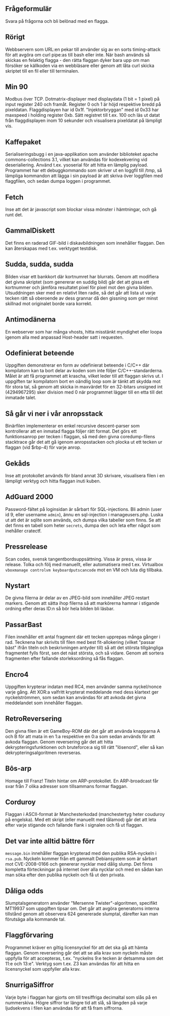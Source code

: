 ## Frågeformulär
Svara på frågorna och bli belönad med en flagga.

## Rörigt
Webbservern som URL:en pekar till använder sig av en sorts timing-attack för att avgöra om curl pipe:as till bash eller inte. När bash används så skickas en felaktig flagga - den rätta flaggan dyker bara upp om man försöker se källkoden via en webbläsare eller genom att låta curl skicka skriptet till en fil eller till terminalen.

## Min 90
Modbus över TCP. Dotmatrix-displayer med displaydata (1 bit = 1 pixel) på input register 240 och framåt. Register 0 och 1 är höjd respektive bredd på pixeldatan. Flaggdisplayen har id 0x1f. "Injektorbryggan" med  id 0x33 har maxspeed i holding register 0xb. Sätt registret till t.ex. 100 och läs ut datat från flaggdisplayen inom 10 sekunder och visualisera pixeldatat på lämpligt vis.

## Kaffepaket
Serialiseringsbugg i en java-applikation som använder biblioteket apache commons-collections 3.1, vilket kan användas för kodexekvering vid deserialiering. Använd t.ex. ysoserial för att hitta en lämplig payload. Programmet har ett debuggkommando som skriver ut en loggfil till /tmp, så lämpliga kommandon att lägga i sin payload är att skriva över loggfilen med flaggfilen, och sedan dumpa loggen i programmet.

## Fetch
Inse att det är javascript som blockar vissa mönster i hämtningar, och gå runt det.

## GammalDiskett
Det finns en raderad GIF-bild i diskavbildningen som innehåller flaggan. Den kan återskapas med t.ex. verktyget testdisk.

## Sudda, sudda, sudda
Bilden visar ett bankkort där kortnumret har blurrats. Genom att modifiera det givna skriptet (som genererar en suddig bild) går det att gissa ett kortnummer och jämföra resultatet pixel för pixel mot den givna bilden. Utsuddningen sker med en relativt liten radie, så det går att lista ut varje tecken rätt så oberoende av dess grannar då den gissning som ger minst skillnad mot originalet borde vara korrekt.

## Antimodänerna
En webserver som har många vhosts, hitta misstänkt myndighet eller loopa igenom alla med anpassad Host-header satt i requesten.

## Odefinierat beteende
Uppgiften demonstrerar en form av odefinierat beteende i C/C++ där kompilatorn kan ta bort delar av koden som inte följer C/C++-standarderna. Målet är att få programmet att krascha, vilket leder till att flaggan skrivs ut. I uppgiften tar kompilatorn bort en oändlig loop som är tänkt att skydda mot för stora tal, så genom att skicka in maxvärdet för en 32-bitars unsigned int (4294967295) sker division med 0 när programmet lägger till en etta till det inmatade talet.

## Så går vi ner i vår anropsstack
Binärfilen implementerar en enkel recursive descent-parser som kontrollerar att en inmatad flagga följer rätt format. Det görs ett funktionsanrop per tecken i flaggan, så med den givna coredump-filens stacktrace går det att gå igenom anropsstacken och plocka ut ett tecken ur flaggan (vid $rbp-4) för varje anrop.

## Gekåds
Inse att protokollet används för bland annat 3D skrivare, visualisera filen i en lämpligt verktyg och hitta flaggan inuti kuben.

## AdGuard 2000
Password-fältet på loginsidan är sårbart för SQL-injections. Bli admin (user id 9, eller username `admin`), ännu en sql-injection i manageusers.php. Luska ut att det är sqlite som används, och dumpa vilka tabeller som finns. Se att det finns en tabell som heter `secrets`, dumpa den och leta efter något som inehåller cratectf.

## Pressrelease
Scan codes, svensk tangentbordsuppsättning. Vissa är press, vissa är release. Tolka och följ med manuellt, eller automatisera med t.ex. Virtualbox `vboxmanage controlvm keyboardputscancode` mot en VM och luta dig tillbaka.

## Nystart
De givna filerna är delar av en JPEG-bild som innehåller JPEG restart markers. Genom att sätta ihop filerna så att markörerna hamnar i stigande ordning efter deras ID:n så bör hela bilden bli läsbar.

## PassarBast
Filen innehåller ett antal fragment där ett tecken upprepas många gånger i rad. Tecknena har skrivits till filen med best fit-allokering (vilket "passar bäst" ifrån titeln och beskrivningen antyder till) så att det största tillgängliga fragmentet fylls först, sen det näst största, och så vidare. Genom att sortera fragmenten efter fallande storleksordning så fås flaggan.

## Encro4
Uppgiften krypterar indatan med RC4, men använder samma nyckel/nonce varje gång. Att XOR:a valfritt krypterat meddelande med dess klartext ger nyckelströmmen, som sedan kan användas för att avkoda det givna meddelandet som innehåller flaggan. 

## RetroReversering
Den givna filen är ett GameBoy-ROM där det går att använda knapparna A och B för att mata in en 1:a respektive en 0:a som sedan används för att avkoda flaggan. Genom reversering går det att hitta dekrypteringsfunktionen och bruteforce:a sig till rätt "lösenord", eller så kan dekrypteringsalgoritmen reverseras.

## Bôs-arp
Homage till Franz! Titeln hintar om ARP-protokollet. En ARP-broadcast får svar från 7 olika adresser som tillsammans formar flaggan.

## Corduroy
Flaggan i ASCII-format är Manchesterkodad (manchestertyg heter couduroy på engelska). Med ett skript (eller manuellt med tålamod) går det att leta efter varje stigande och fallande flank i signalen och få ut flaggan.

## Det var inte alltid bättre förr
`message.bin` innehåller flaggan krypterad med den publika RSA-nyckeln i `rsa.pub`. Nyckeln kommer från ett gammalt Debiansystem som är sårbart mot CVE-2008-0166 och genererar nycklar med dålig slump. Det finns kompletta förteckningar på internet över alla nycklar och med en sådan kan man söka efter den publika nyckeln och få ut den privata.

## Dåliga odds
Slumptalsgeneratorn använder "Mersenne Twister"-algoritmen, specifikt MT19937 som uppgiften tipsar om. Det går att avgöra generatorns interna tillstånd genom att observera 624 genererade slumptal, därefter kan man förutsäga alla kommande tal.

## Flaggförvaring
Programmet kräver en giltig licensnyckel för att det ska gå att hämta flaggan. Genom reversering går det att se alla krav som nyckeln måste uppfylla för att accepteras, t.ex. "nyckelns 9:e tecken är detsamma som det 11:e och 13:e". Verktyg som t.ex. Z3 kan användas för att hitta en licensnyckel som uppfyller alla krav.

## SnurrigaSiffror
Varje byte i flaggan har gjorts om till tresiffriga decimaltal som slås på en nummerskiva. Högre siffror tar längre tid att slå, så längden på varje ljudsekvens i filen kan användas för att få fram siffrorna.

